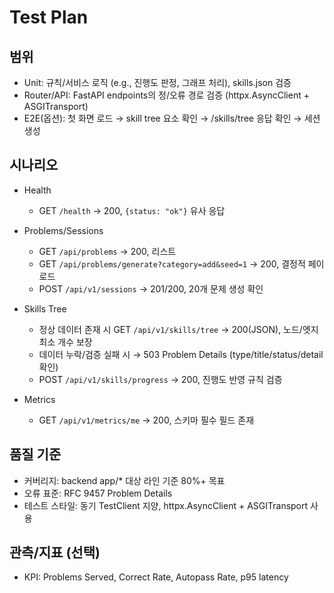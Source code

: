 # Test Plan

## 범위
- Unit: 규칙/서비스 로직 (e.g., 진행도 판정, 그래프 처리), skills.json 검증
- Router/API: FastAPI endpoints의 정/오류 경로 검증 (httpx.AsyncClient + ASGITransport)
- E2E(옵션): 첫 화면 로드 → skill tree 요소 확인 → /skills/tree 응답 확인 → 세션 생성

## 시나리오
- Health
  - GET `/health` → 200, `{status: "ok"}` 유사 응답

- Problems/Sessions
  - GET `/api/problems` → 200, 리스트
  - GET `/api/problems/generate?category=add&seed=1` → 200, 결정적 페이로드
  - POST `/api/v1/sessions` → 201/200, 20개 문제 생성 확인

- Skills Tree
  - 정상 데이터 존재 시 GET `/api/v1/skills/tree` → 200(JSON), 노드/엣지 최소 개수 보장
  - 데이터 누락/검증 실패 시 → 503 Problem Details (type/title/status/detail 확인)
  - POST `/api/v1/skills/progress` → 200, 진행도 반영 규칙 검증

- Metrics
  - GET `/api/v1/metrics/me` → 200, 스키마 필수 필드 존재

## 품질 기준
- 커버리지: backend app/* 대상 라인 기준 80%+ 목표
- 오류 표준: RFC 9457 Problem Details
- 테스트 스타일: 동기 TestClient 지양, httpx.AsyncClient + ASGITransport 사용

## 관측/지표 (선택)
- KPI: Problems Served, Correct Rate, Autopass Rate, p95 latency

